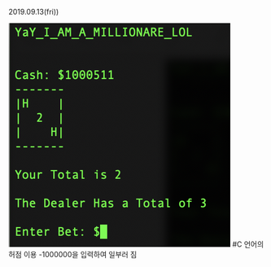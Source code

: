 2019.09.13(fri))

![blackjack_flag.img](./img/blackjack_flag.png)
#C 언어의 허점 이용
-1000000을 입력하여 일부러 짐


